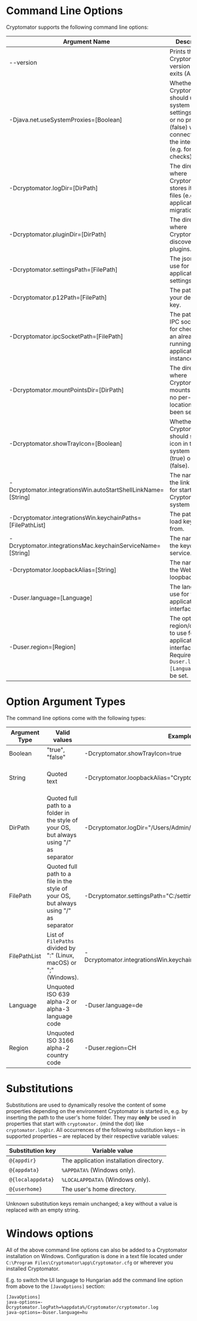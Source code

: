 # Command Line Options

Cryptomator supports the following command line options:

| Argument Name                                                 | Description                                                                                                                                   | OS         |
|---------------------------------------------------------------|-----------------------------------------------------------------------------------------------------------------------------------------------|------------|
| --version                                                     | Prints the Cryptomator version and exits (Alias: `-v`).                                                                                       | Linux, Mac |
| -Djava.net.useSystemProxies=[Boolean]                         | Whether Cryptomator should use the system proxy settings (true) or no proxy (false) when connecting to the internet (e.g. for update checks). | All        |
| -Dcryptomator.logDir=[DirPath]                                | The directory where Cryptomator stores it’s log files (e.g. application log, migration log).                                                  | All        |
| -Dcryptomator.pluginDir=[DirPath]                             | The directory where Cryptomator discovers plugins.                                                                                            | All        |
| -Dcryptomator.settingsPath=[FilePath]                         | The json-file to use for application settings.                                                                                                | All        |
| -Dcryptomator.p12Path=[FilePath]                              | The path to your device key.                                                                                                                  | All        |
| -Dcryptomator.ipcSocketPath=[FilePath]                        | The path to the IPC socket used for checking for an already running application instance.                                                     | All        |
| -Dcryptomator.mountPointsDir=[DirPath]                        | The directory where Cryptomator mounts vaults if no per-vault location has been set.                                                          | All        |
| -Dcryptomator.showTrayIcon=[Boolean]                          | Whether Cryptomator should show an icon in the system tray (true) or not (false).                                                             | All        |
| -Dcryptomator.integrationsWin.autoStartShellLinkName=[String] | The name of the link created for starting Cryptomator at system startup.                                                                      | Win        |
| -Dcryptomator.integrationsWin.keychainPaths=[FilePathList]    | The paths to load keychains from.                                                                                                             | Win        |
| -Dcryptomator.integrationsMac.keychainServiceName=[String]    | The name of the keychain service.                                                                                                             | Mac        |
| -Dcryptomator.loopbackAlias=[String]                          | The name of the WebDAV loopback alias.                                                                                                        | Win        |
| -Duser.language=[Language]                                    | The language to use for the application interface.                                                                                            | All        |
| -Duser.region=[Region]                                        | The optional region/dialect to use for the application interface. Requires `-Duser.language=[Language]` to be set.                            | All        |

# Option Argument Types

The command line options come with the following types:

| Argument Type | Valid values                                                                            | Example                                                               | Notes                                                                                                                                                                |
|---------------|-----------------------------------------------------------------------------------------|-----------------------------------------------------------------------|----------------------------------------------------------------------------------------------------------------------------------------------------------------------|
| Boolean       | "true", "false"                                                                         | -Dcryptomator.showTrayIcon=true                                       | Boolean values are not quoted.                                                                                                                                       |
| String        | Quoted text                                                                             | -Dcryptomator.loopbackAlias="Cryptomator"                             | Accepted characters/values are not defined by this document.                                                                                                         |
| DirPath       | Quoted full path to a folder in the style of your OS, but always using "/" as separator | -Dcryptomator.logDir="/Users/Admin/Logs"                              | Might use [substitutions.](https://github.com/cryptomator/cryptomator/wiki/Advanced-Settings#substitutions)                                                          |
| FilePath      | Quoted full path to a file in the style of your OS, but always using "/" as separator   | -Dcryptomator.settingsPath="C:/settings.json"                         | Might use [substitutions.](https://github.com/cryptomator/cryptomator/wiki/Advanced-Settings#substitutions)                                                          |
| FilePathList  | List of `FilePaths` divided by ":" (Linux, macOS) or ";" (Windows).                     | -Dcryptomator.integrationsWin.keychainPaths="C:\file.one;C:\file.two" | The entire list is quoted instead of individual entries. Might use [substitutions.](https://github.com/cryptomator/cryptomator/wiki/Advanced-Settings#substitutions) |
| Language      | Unquoted ISO 639 alpha-2 or alpha-3 language code                                       | -Duser.language=de                                                    | See paragraph "language" [here.](https://docs.oracle.com/en/java/javase/20/docs/api/java.base/java/util/Locale.html)                                                 |
| Region        | Unquoted ISO 3166 alpha-2 country code                                                  | -Duser.region=CH                                                      | See paragraph "country (region)" [here.](https://docs.oracle.com/en/java/javase/20/docs/api/java.base/java/util/Locale.html)                                         |

# Substitutions

Substitutions are used to dynamically resolve the content of some properties depending on the environment Cryptomator is
started in, e.g. by inserting the path to the user's home folder. They may **only** be used in properties that start
with `cryptomator.` (mind the dot) like `cryptomator.logDir`.
All occurrences of the following substitution keys – in supported properties – are replaced by their respective variable
values:

| Substitution key  | Variable value                          |
|-------------------|-----------------------------------------|
| `@{appdir}`       | The application installation directory. |
| `@{appdata}`      | `%APPDATA%` (Windows only).             |
| `@{localappdata}` | `%LOCALAPPDATA%` (Windows only).        |
| `@{userhome}`     | The user's home directory.              |

Unknown substitution keys remain unchanged; a key without a value is replaced with an empty string.

# Windows options

All of the above command line options can also be added to a Cryptomator installation on Windows. Configuration is done
in a text file located under `C:\Program Files\Cryptomator\app\Cryptomator.cfg` or wherever you installed Cryptomator.

E.g. to switch the UI language to Hungarian add the command line option from above to the `[JavaOptions]` section:

```
[JavaOptions]
java-options=-Dcryptomator.logPath=%appdata%/Cryptomator/cryptomator.log
java-options=-Duser.language=hu
```